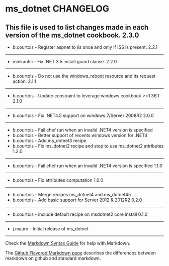 ms_dotnet CHANGELOG
===================

This file is used to list changes made in each version of the ms_dotnet cookbook.
2.3.0
-----
- b.courtois - Register aspnet to iis once and only if ISS is present.
2.2.1
-----
- minkaotic  - Fix .NET 3.5 install guard clause.
2.2.0
-----
- b.courtois - Do not use the windows_reboot resource and its request action.
2.1.1
-----
- b.courtois - Update constraint to leverage windows cookbook >=1.36.1
2.1.0
-----
- b.courtois - Fix .NET4.5 support on windows 7/Server 2008R2
2.0.0
-----
- b.courtois - Fail chef run when an invalid .NET4 version is specified
- b.courtois - Better support of recents windows version for .NET4
- b.courtois - Add ms_dotnet3 recipe
- b.courtois - Fix ms_dotnet2 recipe and stop to use ms_dotnet2 attributes
1.2.0
-----
- b.courtois - Fail chef run when an invalid .NET4 version is specified
1.1.0
-----
- b.courtois - Fix attributes computation
1.0.0
-----
- b.courtois - Merge recipes ms_dotnet4 and ms_dotnet45
- b.courtois - Add basic support for Server 2012 & 2012R2
0.2.0
-----
- b.courtois - include default recipe on msdotnet2 core install
0.1.0
-----
- j.mauro - Initial release of ms_dotnet

- - -
Check the [Markdown Syntax Guide](http://daringfireball.net/projects/markdown/syntax) for help with Markdown.

The [Github Flavored Markdown page](http://github.github.com/github-flavored-markdown/) describes the differences between markdown on github and standard markdown.
